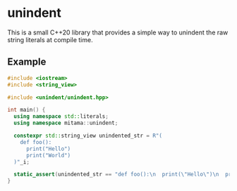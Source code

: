 # unindent

This is a small C++20 library that provides a simple way to unindent the raw string literals at compile time.

## Example

```cpp
#include <iostream>
#include <string_view>

#include <unindent/unindent.hpp>

int main() {
  using namespace std::literals;
  using namespace mitama::unindent;

  constexpr std::string_view unindented_str = R"(
    def foo():
      print("Hello")
      print("World")
  )"_i;

  static_assert(unindented_str == "def foo():\n  print(\"Hello\")\n  print(\"World\")"sv);
}
```


